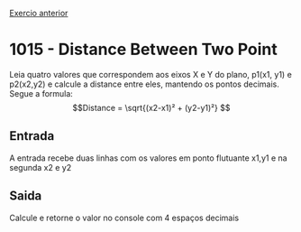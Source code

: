 [Exercio anterior](/1014_Consumption/README.md)

# 1015 - Distance Between Two Point 

Leia quatro valores que correspondem aos eixos X e Y do plano, p1(x1, y1) e p2(x2,y2) e calcule a distance entre eles, mantendo os pontos decimais. Segue a formula:
$$Distance = \sqrt{(x2-x1)² + (y2-y1)²} $$

## Entrada
A entrada recebe duas linhas com os valores em ponto flutuante x1,y1 e na segunda x2 e y2

## Saida
Calcule e retorne o valor no console com 4 espaços decimais